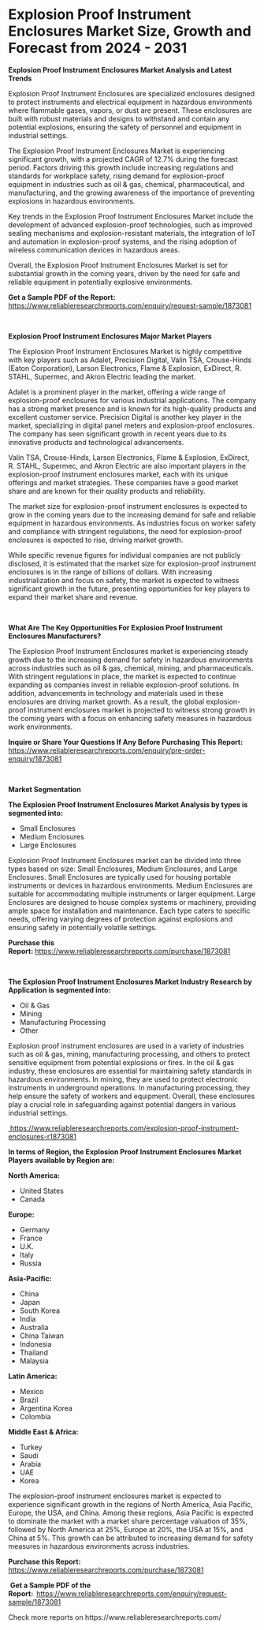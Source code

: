 <p><h1>Explosion Proof Instrument Enclosures Market Size, Growth and Forecast from 2024 - 2031</h1></p><p><strong>Explosion Proof Instrument Enclosures Market Analysis and Latest Trends</strong></p>
<p><p>Explosion Proof Instrument Enclosures are specialized enclosures designed to protect instruments and electrical equipment in hazardous environments where flammable gases, vapors, or dust are present. These enclosures are built with robust materials and designs to withstand and contain any potential explosions, ensuring the safety of personnel and equipment in industrial settings.</p><p>The Explosion Proof Instrument Enclosures Market is experiencing significant growth, with a projected CAGR of 12.7% during the forecast period. Factors driving this growth include increasing regulations and standards for workplace safety, rising demand for explosion-proof equipment in industries such as oil & gas, chemical, pharmaceutical, and manufacturing, and the growing awareness of the importance of preventing explosions in hazardous environments.</p><p>Key trends in the Explosion Proof Instrument Enclosures Market include the development of advanced explosion-proof technologies, such as improved sealing mechanisms and explosion-resistant materials, the integration of IoT and automation in explosion-proof systems, and the rising adoption of wireless communication devices in hazardous areas.</p><p>Overall, the Explosion Proof Instrument Enclosures Market is set for substantial growth in the coming years, driven by the need for safe and reliable equipment in potentially explosive environments.</p></p>
<p><strong>Get a Sample PDF of the Report:&nbsp;</strong> <a href="https://www.reliableresearchreports.com/enquiry/request-sample/1873081">https://www.reliableresearchreports.com/enquiry/request-sample/1873081</a></p>
<p>&nbsp;</p>
<p><strong>Explosion Proof Instrument Enclosures Major Market Players</strong></p>
<p><p>The Explosion Proof Instrument Enclosures Market is highly competitive with key players such as Adalet, Precision Digital, Valin TSA, Crouse-Hinds (Eaton Corporation), Larson Electronics, Flame & Explosion, ExDirect, R. STAHL, Supermec, and Akron Electric leading the market. </p><p>Adalet is a prominent player in the market, offering a wide range of explosion-proof enclosures for various industrial applications. The company has a strong market presence and is known for its high-quality products and excellent customer service. Precision Digital is another key player in the market, specializing in digital panel meters and explosion-proof enclosures. The company has seen significant growth in recent years due to its innovative products and technological advancements.</p><p>Valin TSA, Crouse-Hinds, Larson Electronics, Flame & Explosion, ExDirect, R. STAHL, Supermec, and Akron Electric are also important players in the explosion-proof instrument enclosures market, each with its unique offerings and market strategies. These companies have a good market share and are known for their quality products and reliability.</p><p>The market size for explosion-proof instrument enclosures is expected to grow in the coming years due to the increasing demand for safe and reliable equipment in hazardous environments. As industries focus on worker safety and compliance with stringent regulations, the need for explosion-proof enclosures is expected to rise, driving market growth.</p><p>While specific revenue figures for individual companies are not publicly disclosed, it is estimated that the market size for explosion-proof instrument enclosures is in the range of billions of dollars. With increasing industrialization and focus on safety, the market is expected to witness significant growth in the future, presenting opportunities for key players to expand their market share and revenue.</p></p>
<p>&nbsp;</p>
<p><strong>What Are The Key Opportunities For Explosion Proof Instrument Enclosures Manufacturers?</strong></p>
<p><p>The Explosion Proof Instrument Enclosures market is experiencing steady growth due to the increasing demand for safety in hazardous environments across industries such as oil & gas, chemical, mining, and pharmaceuticals. With stringent regulations in place, the market is expected to continue expanding as companies invest in reliable explosion-proof solutions. In addition, advancements in technology and materials used in these enclosures are driving market growth. As a result, the global explosion-proof instrument enclosures market is projected to witness strong growth in the coming years with a focus on enhancing safety measures in hazardous work environments.</p></p>
<p><strong>Inquire or Share Your Questions If Any Before Purchasing This Report:</strong> <a href="https://www.reliableresearchreports.com/enquiry/pre-order-enquiry/1873081">https://www.reliableresearchreports.com/enquiry/pre-order-enquiry/1873081</a></p>
<p>&nbsp;</p>
<p><strong>Market Segmentation</strong></p>
<p><strong>The Explosion Proof Instrument Enclosures Market Analysis by types is segmented into:</strong></p>
<p><ul><li>Small Enclosures</li><li>Medium Enclosures</li><li>Large Enclosures</li></ul></p>
<p><p>Explosion Proof Instrument Enclosures market can be divided into three types based on size: Small Enclosures, Medium Enclosures, and Large Enclosures. Small Enclosures are typically used for housing portable instruments or devices in hazardous environments. Medium Enclosures are suitable for accommodating multiple instruments or larger equipment. Large Enclosures are designed to house complex systems or machinery, providing ample space for installation and maintenance. Each type caters to specific needs, offering varying degrees of protection against explosions and ensuring safety in potentially volatile settings.</p></p>
<p><strong>Purchase this Report:&nbsp;</strong><a href="https://www.reliableresearchreports.com/purchase/1873081">https://www.reliableresearchreports.com/purchase/1873081</a></p>
<p>&nbsp;</p>
<p><strong>The Explosion Proof Instrument Enclosures Market Industry Research by Application is segmented into:</strong></p>
<p><ul><li>Oil & Gas</li><li>Mining</li><li>Manufacturing Processing</li><li>Other</li></ul></p>
<p><p>Explosion proof instrument enclosures are used in a variety of industries such as oil & gas, mining, manufacturing processing, and others to protect sensitive equipment from potential explosions or fires. In the oil & gas industry, these enclosures are essential for maintaining safety standards in hazardous environments. In mining, they are used to protect electronic instruments in underground operations. In manufacturing processing, they help ensure the safety of workers and equipment. Overall, these enclosures play a crucial role in safeguarding against potential dangers in various industrial settings.</p></p>
<p><a href="https://www.reliableresearchreports.com/explosion-proof-instrument-enclosures-r1873081">&nbsp;https://www.reliableresearchreports.com/explosion-proof-instrument-enclosures-r1873081</a></p>
<p><strong>In terms of Region, the Explosion Proof Instrument Enclosures Market Players available by Region are:</strong></p>
<p>
    <p> <strong> North America: </strong>
        <ul>
            <li>United States</li>
            <li>Canada</li>
        </ul>
        </p> 
    <p> <strong> Europe: </strong>
        <ul>
            <li>Germany</li>
            <li>France</li>
            <li>U.K.</li>
            <li>Italy</li>
            <li>Russia</li>
        </ul>
        </p> 
    <p> <strong> Asia-Pacific: </strong>
        <ul>
            <li>China</li>
            <li>Japan</li>
            <li>South Korea</li>
            <li>India</li>
            <li>Australia</li>
            <li>China Taiwan</li>
            <li>Indonesia</li>
            <li>Thailand</li>
            <li>Malaysia</li>
        </ul>
        </p> 
    <p> <strong> Latin America: </strong>
        <ul>
            <li>Mexico</li>
            <li>Brazil</li>
            <li>Argentina Korea</li>
            <li>Colombia</li>
        </ul>
        </p> 
    <p> <strong> Middle East & Africa: </strong>
        <ul>
            <li>Turkey</li>
            <li>Saudi</li>
            <li>Arabia</li>
            <li>UAE</li>
            <li>Korea</li>
        </ul>
    </p>
    </p>
<p><p>The explosion-proof instrument enclosures market is expected to experience significant growth in the regions of North America, Asia Pacific, Europe, the USA, and China. Among these regions, Asia Pacific is expected to dominate the market with a market share percentage valuation of 35%, followed by North America at 25%, Europe at 20%, the USA at 15%, and China at 5%. This growth can be attributed to increasing demand for safety measures in hazardous environments across industries.</p></p>
<p><strong>Purchase this Report: </strong><a href="https://www.reliableresearchreports.com/purchase/1873081">https://www.reliableresearchreports.com/purchase/1873081</a></p>
<p>&nbsp;<strong>Get a Sample PDF of the Report:&nbsp;&nbsp;</strong><a href="https://www.reliableresearchreports.com/enquiry/request-sample/1873081">https://www.reliableresearchreports.com/enquiry/request-sample/1873081</a></p>
<p><strong></strong></p>
<p>Check more reports on https://www.reliableresearchreports.com/</p>